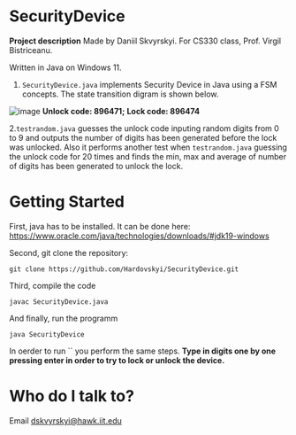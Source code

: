 # SecurityDevice
**Project description**
Made by Daniil Skvyrskyi. For CS330 class, Prof. Virgil Bistriceanu.

Written in Java on Windows 11.

1. `SecurityDevice.java` implements Security Device in Java using a FSM concepts. The state transition digram is shown below. 


![image](https://user-images.githubusercontent.com/92537265/203470041-3a99d883-77c6-4672-9a46-e66ee262c89f.png)
**Unlock code: 896471;**
     **Lock code: 896474**

2.`testrandom.java` guesses the unlock code inputing random digits from 0 to 9 and outputs the number of digits has been generated before the lock was unlocked. Also it performs another test when `testrandom.java` guessing the unlock code for 20 times and finds the min, max and average of number of digits has been generated to unlock the lock.

# Getting Started

First, java has to be installed. It can be done here: https://www.oracle.com/java/technologies/downloads/#jdk19-windows

Second, git clone the repository: 

```git clone https://github.com/Hardovskyi/SecurityDevice.git```

Third, compile the code 

`javac SecurityDevice.java`

And finally, run the programm 

`java SecurityDevice`

In oerder to run `` you perform the same steps. 
**Type in digits one by one pressing enter in order to try to lock or unlock the device.** 

# Who do I talk to?
Email dskvyrskyi@hawk.iit.edu
